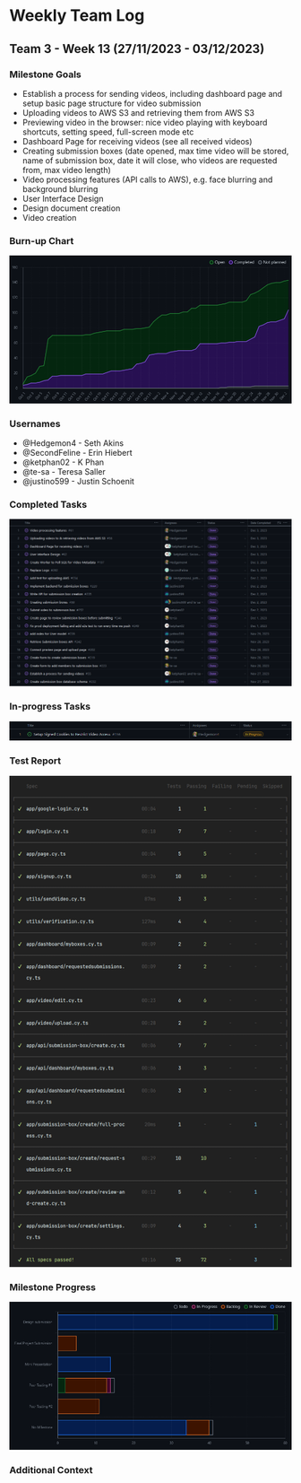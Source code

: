 # Weekly Team Log

## Team 3 - Week 13 (27/11/2023 - 03/12/2023)

### Milestone Goals

-   Establish a process for sending videos, including dashboard page and setup basic page structure for video submission
-   Uploading videos to AWS S3 and retrieving them from AWS S3
-   Previewing video in the browser: nice video playing with keyboard shortcuts, setting speed, full-screen mode etc
-   Dashboard Page for receiving videos (see all received videos)
-   Creating submission boxes (date opened, max time video will be stored, name of submission box, date it will close, who videos are requested from, max video length)
-   Video processing features (API calls to AWS), e.g. face blurring and background blurring
-   User Interface Design
-   Design document creation
-   Video creation

### Burn-up Chart

![](imgs/burnup-week-13.png)

### Usernames

-   @Hedgemon4 - Seth Akins
-   @SecondFeline - Erin Hiebert
-   @ketphan02 - K Phan
-   @te-sa - Teresa Saller
-   @justino599 - Justin Schoenit

### Completed Tasks

![](imgs/completed-week-13.png)

### In-progress Tasks

![](imgs/in-progress-week-13.png)

### Test Report

![](imgs/cypress-tests-week-13.png)

### Milestone Progress

![](imgs/milestone-progress-week-13.png)

### Additional Context
